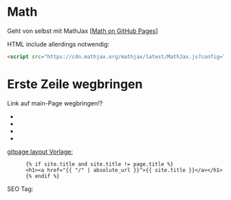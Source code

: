 # Math



Geht von selbst mit MathJax [[Math on GitHub Pages](https://g14n.info/2014/09/math-on-github-pages/)]

HTML include allerdings notwendig:

```html
<script src="https://cdn.mathjax.org/mathjax/latest/MathJax.js?config=TeX-AMS-MML_HTMLorMML" type="text/javascript"></script>
```



# Erste Zeile wegbringen

Link auf main-Page wegbringen!?

- [](https://stackoverflow.com/questions/46375765/how-do-you-remove-header-on-github-pages)
- [](https://stackoverflow.com/questions/49961202/remove-md-webpage-header-in-github)
- [](https://github.com/pages-themes/primer/issues/21)
- 





[](https://matejkaf.github.io/Doc/Python/2020_Inf++/01_Basics)



[gitpage layout Vorlage:](https://github.com/pages-themes/primer/blob/master/_layouts/default.html)

```
      {% if site.title and site.title != page.title %}
      <h1><a href="{{ "/" | absolute_url }}">{{ site.title }}</a></h1>
      {% endif %}
```



SEO Tag:

[](https://github.com/jekyll/jekyll-seo-tag)

